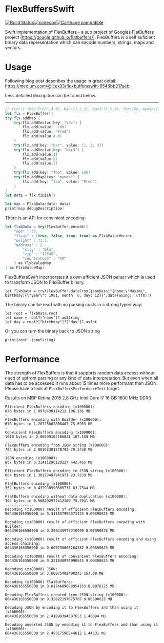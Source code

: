 # FlexBuffersSwift
[![Build Status](https://travis-ci.org/mzaks/FlexBuffersSwift.svg?branch=master)](https://travis-ci.org/mzaks/FlexBuffersSwift)[![codecov](https://codecov.io/gh/mzaks/FlexBuffersSwift/branch/master/graph/badge.svg)](https://codecov.io/gh/mzaks/FlexBuffersSwift)[![Carthage compatible](https://img.shields.io/badge/Carthage-compatible-4BC51D.svg?style=flat)](https://github.com/Carthage/Carthage)

Swift implementation of FlexBuffers - a sub project of Googles FlatBuffers project [https://google.github.io/flatbuffers/].
FlexBuffers is a self suficient binary data representation which can encode numbers, strings, maps and vectors.

# Usage
Following blog post describes the usage in great detail:
https://medium.com/@icex33/flexbuffersswift-9546bb217aeb

Less detailed discripiton can be found below.

---

```swift
// {vec:[-100,"Fred",4.0], bar:[1,2,3], bar3:[1,2,3], foo:100, mymap:{foo:"Fred"}}
let flx = FlexBuffer()
try!flx.addMap {
    try!flx.addVector(key: "vec") {
        flx.add(value: -100)
        flx.add(value: "Fred")
        flx.add(value:4.0)
    }
    try!flx.add(key: "bar", value: [1, 2, 3])
    try!flx.addVector(key: "bar3") {
        flx.add(value:1)
        flx.add(value:2)
        flx.add(value:3)
    }
    try!flx.add(key: "foo", value: 100)
    try!flx.addMap(key: "mymap") {
        flx.add(key: "foo", value: "Fred")
    }
}
let data = flx.finish()

let map = FlxbData(data: data)
print(map.debugDescription)
```

There is an API for convinient encoding:
```swift
let flxbData = try!FlexBuffer.encode([
    "age" : 35,
    "flags" : [true, false, true, true] as FlxbValueVector,
    "weight" : 72.5,
    "address" : [
        "city" : "Bla",
        "zip" : "12345",
        "countryCode" : "XX"
    ] as FlxbValueMap
] as FlxbValueMap)
```

FlexBuffersSwift incorporates it's own efficient JSON parser which is used to transform JSON to FlexBuffer binary.

```
let flxbData = try!FlexBuffer.dataFrom(jsonData:"{name:\"Maxim\", birthday:{\"year\": 1981, month: 6, day: 12}}".data(using: .utf8)!)
```

The binary can be read with no parsing costs in a strong typed way:

```
let root = flxbData.root
let name = root?["name"]?.asString
let day = root?["birthday"]?["day"]?.asInt
```

Or you can turn the binary back to JSON string

```
print(root!.jsonString)
```

# Performance
The strength of FlexBuffers is that it supports random data access without need of upfront parsing or any kind of data interpretation.
But even when all data has to be accessed it runs about 15 times more performant than JSON.
Please have a look at `FlexBuffersPerformanceTest` target.

Results on MBP Retina 2015
2,8 GHz Intel Core i7
16 GB 1600 MHz DDR3

```
Efficient FlexBuffers encoding (x100000):
676 bytes in 1.0978490114212 106.336 MB
-
FlexBuffers encoding with Builder (x100000):
676 bytes in 1.28725802898407 75.6953 MB
-
Convinient FlexBuffers encoding (x100000):
1010 bytes in 2.00599104166031 107.188 MB
-
FlexBuffers encoding from JSON string (x100000):
704 bytes in 2.08162301778793 79.3438 MB
-
JSON encoding (x100000):
657 bytes in 6.31411296129227 442.465 MB
-
Efficient FlexBuffers encoding to JSON string (x100000):
654 bytes in 1.30120497941971 23.7539 MB
-
FlatBuffers encoding (x100000):
352 bytes in 0.437988996505737 83.7344 MB
-
FlatBuffers encoding without data duplication (x100000):
304 bytes in 0.568202972412109 75.7031 MB
-------------
Decoding (x100000) result of efficient FlexBuffers encoding:
864436166550000 in 0.311857998371124 0.00390625 MB
-
Decoding (x100000) result of efficient FlexBuffers encoding with Builder:
864436166550000 in 0.309445977210999 0.00390625 MB
-
Decoding (x100000) result of efficient FlexBuffers encoding and using access chaining:
864436166550000 in 0.609730005264282 0.00390625 MB
-
Decoding (x100000) result of convinient FlexBuffers encoding:
864436166550000 in 0.321048974990845 0.00390625 MB
-
Decoding (x100000) JSON:
864436166550000 in 3.66075402498245 167.09 MB
-
Decoding (x100000) FlatBuffers:
864436166550000 in 0.0174689888954163 0.0078125 MB
-
Decoding FlexBuffers created from JSON string (x100000):
864436166550000 in 0.32822197675705 0.00390625 MB
-
Decoding JSON by encoding it to FlexBuffers and than using it (x100000):
864436166550000 in 2.41890394687653 1.46094 MB
-
Decoding unsorted JSON by encoding it to FlexBuffers and than using it (x100000):
864436166550000 in 2.49017596244812 1.44531 MB
-
```

